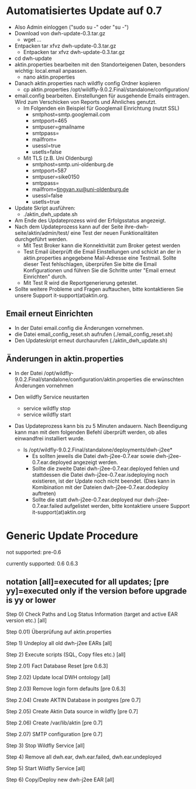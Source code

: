 Automatisiertes Update auf 0.7
==============================
- Also Admin einloggen ("sudo su -" oder "su -")
- Download von dwh-update-0.3.tar.gz
    + wget ... 
- Entpacken tar xfvz dwh-update-0.3.tar.gz
    + Entpacken tar xfvz dwh-update-0.3.tar.gz
- cd dwh-update
- aktin.properties bearbeiten mit den Standorteigenen Daten, besonders wichtig: local.email anpassen. 
    + nano aktin.properties
- Danach aktin.properties nach wildfly config Ordner kopieren
    + cp aktin.properties /opt/wildfly-9.0.2.Final/standalone/configuration/
- email.config bearbeiten. Einstellungen für ausgehende Emails eintragen. Wird zum Verschicken von Reports und Ähnliches genutzt.    
    + Im Folgenden ein Beispiel für Googlemail Einrichtung (nutzt SSL)
        * smtphost=smtp.googlemail.com
        * smtpport=465
        * smtpuser=gmailname
        * smtppass=
        * mailfrom=
        * usessl=true
        * usetls=false
    + Mit TLS (z.B. Uni Oldenburg)
        * smtphost=smtp.uni-oldenburg.de
        * smtpport=587
        * smtpuser=sike0150
        * smtppass=
        * mailfrom=tingyan.xu@uni-oldenburg.de
        * usessl=false
        * usetls=true
- Update Skript ausführen: 
    + ./aktin_dwh_update.sh
- Am Ende des Updateprozess wird der Erfolgsstatus angezeigt. 
- Nach dem Updateprozess kann auf der Seite ihre-dwh-seite/aktin/admin/test/ eine Test der neuen Funktionalitäten durchgeführt werden. 
    + Mit Test Broker kann die Konnektivität zum Broker getest werden
    + Test Email überprüft die Email Einstellungen und schickt an der in aktin.properties angegebene Mail-Adresse eine Testmail. Sollte dieser Test fehlschlagen, überprüfen Sie bitte die Email Konfigurationen und führen Sie die Schritte unter "Email erneut Einrichten" durch.
    + Mit Test R wird die Reportgenerierung getestet.
- Sollte weitere Probleme und Fragen auftauchen, bitte kontaktieren Sie unsere Support it-support(at)aktin.org.

Email erneut Einrichten
-----------------------
- In der Datei email.config die Änderungen vornehmen.
- die Datei email_config_reset.sh aufrufen (./email_config_reset.sh)
- Den Updateskript erneut durchaurufen (./aktin_dwh_update.sh)

Änderungen in aktin.properties
------------------------------
- In der Datei /opt/wildfly-9.0.2.Final/standalone/configuration/aktin.properties die erwünschten Änderungen vornehmen
- Den wildfly Service neustarten 
    + service wildfly stop
    + service wildfly start


- Das Updateprozess kann bis zu 5 Minuten andauern. Nach Beendigung kann man mit dem folgenden Befehl überprüft werden, ob alles einwandfrei installiert wurde.
    + ls /opt/wildfly-9.0.2.Final/standalone/deployments/dwh-j2ee*
        * Es sollten jeweils die Datei dwh-j2ee-0.7.ear sowie  dwh-j2ee-0.7.ear.deployed angezeigt werden.
        * Sollte die zweite Datei dwh-j2ee-0.7.ear.deployed fehlen und stattdessen die Datei dwh-j2ee-0.7.ear.isdeploying noch existieren, ist der Update noch nicht beendet. (Dies kann in Komibination mit der Dateien dwh-j2ee-0.7.ear.dodeploy auftreten)
        * Sollte die statt dwh-j2ee-0.7.ear.deployed nur dwh-j2ee-0.7.ear.failed aufgelistet werden, bitte kontaktiere unsere Support it-support(at)aktin.org


Generic Update Procedure
========================
not supported:
pre-0.6

currently supported:
0.6
0.6.3


notation [all]=executed for all updates; [pre yy]=executed only if the version before upgrade is yy or lower
-------------------

Step 0) Check Paths and Log Status Information (target and active EAR version etc.) [all]

Step 0.01) Überprüfung auf aktin.properties

Step 1) Undeploy all old dwh-j2ee EARs [all]

Step 2) Execute scripts (SQL, Copy files etc.) [all]

Step 2.01) Fact Database Reset [pre 0.6.3]

Step 2.02) Update local DWH ontology [all]

Step 2.03) Remove login form defaults [pre 0.6.3]

Step 2.04) Create AKTIN Database in postgres [pre 0.7]

Step 2.05) Create Aktin Data source in wildfly [pre 0.7]

Step 2.06) Create /var/lib/aktin [pre 0.7]

Step 2.07) SMTP configuration [pre 0.7]

Step 3) Stop Wildfly Service [all]

Step 4) Remove all dwh.ear, dwh.ear.failed, dwh.ear.undeployed

Step 5) Start Wildfly Service [all]

Step 6) Copy/Deploy new dwh-j2ee EAR [all]

